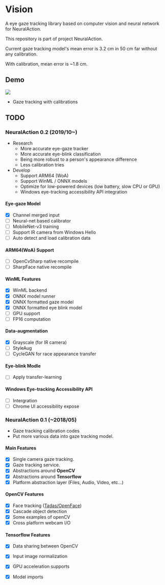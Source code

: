 # Vision
A eye gaze tracking library based on computer vision and neural network for NeuralAction. 

This repository is part of project NeuralAction.

Current gaze tracking model's mean error is 3.2 cm in 50 cm far without any calibration. 

With calibration, mean error is ~1.8 cm.

## Demo
![](Web/gazedemo.gif)

- Gaze tracking with calibrations

## TODO

### NeuralAction 0.2 (2019/10~)
- Research
  - More accurate eye-gaze tracker
  - More accurate eye-blink classification
  - Being more robust to a person's appearance difference
  - Less calibration tries
- Develop
  - Support ARM64 (WoA)
  - Support WinML / ONNX models
  - Optimize for low-powered devices (low battery, slow CPU or GPU)
  - Windows eye-tracking accessibility API integration

#### Eye-gaze Model
- [x] Channel merged input
- [ ] Neural-net based calibrator
- [ ] MobileNet-v3 training
- [ ] Support IR camera from Windows Hello
- [ ] Auto detect and load calibration data

#### ARM64(WoA) Support
- [ ] OpenCvSharp native recompile
- [ ] SharpFace native recompile

#### WinML Features
- [X] WinML backend
- [X] ONNX model runner
- [X] ONNX formatted gaze model
- [x] ONNX formatted eye blink model
- [ ] GPU support
- [ ] FP16 computation

#### Data-augmentation
- [x] Grayscale (for IR camera)
- [ ] StyleAug
- [ ] CycleGAN for race appearance transfer

#### Eye-blink Modle
- [ ] Apply transfer-learning

#### Windows Eye-tracking Accessibility API
- [ ] Intergration
- [ ] Chrome UI accessibility expose

### NeuralAction 0.1 (~2018/05)
- Gaze tracking calibration codes
- Put more various data into gaze tracking model.

#### Main Features
- [x] Single camera gaze tracking.
- [x] Gaze tracking service.
- [x] Abstractions around **OpenCV**
- [x] Abstractions around **Tensorflow**
- [x] Platform abstraction layer (Files, Audio, Video, etc...)

#### OpenCV Features
- [x] Face tracking ([Tadas/OpenFace](https://github.com/TadasBaltrusaitis/OpenFace))
- [x] Cascade object detection
- [x] Some examples of openCV
- [x] Cross platform webcam I/O

#### Tensorflow Features
- [x] Data sharing between OpenCV
- [x] Input image normalization
- [x] GPU acceleration supports
- [x] Model imports

